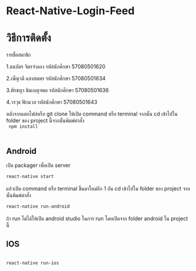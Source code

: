 # React-Native-Login-Feed
<h1>วิธีการติดตั้ง</h1>

รายชื่อสมาชิก

1.ธนบัตร จิตรจำลอง รหัสนักศึกษา 57080501620

2.เพ็ญวดี แสงสมพร รหัสนักศึกษา 57080501634

3.พีรชญา ชินเบญจพล รหัสนักศึกษา 57080501636

4.วรวุธ ฟักนวล รหัสนักศึกษา 57080501643

หลังจากแตกไฟล์หรือ git clone ให้เปิด command หรือ terminal จากนั้น cd เข้าไปใน folder ของ project นี้จากนั้นพิมพ์คำสั่ง <br/>
<code>
npm install
</code><br/>

<h2>Android</h2>
เปิด packager เพื่อเปิด server<br/>
<code>
react-native start
</code><br/>
แล้วเปิด command หรือ terminal ขึ้นมาใหม่อีก 1 อัน cd เข้าไปใน folder ของ project จากนั้นพิมพ์คำสั่ง<br/>
<code>
react-native run-android
</code><br/>
ถ้า run ไม่ได้ให้เปิด android studio ในการ run โดยเปิดจาก folder android ใน project นี้

<h2>IOS</h2>
<code>
react-native run-ios
</code>
